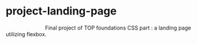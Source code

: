 # project-landing-page
<img height=auto width=100px href="https://cdn.statically.io/gh/TheOdinProject/curriculum/81a5d553f4073e593d23a6ab00d50eef8620796d/foundations/html_css/project/imgs/01.png"/>
Final project of TOP foundations CSS part : a landing page utilizing flexbox.
